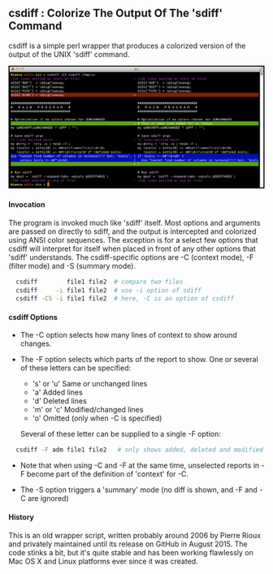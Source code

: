 
## csdiff : Colorize The Output Of The 'sdiff' Command

csdiff is a simple perl wrapper that produces a colorized version
of the output of the UNIX 'sdiff' command.

![Screenshot](https://raw.githubusercontent.com/prioux/csdiff/master/screenshots/csdiff_screenshot.png)

#### Invocation

The program is invoked much like 'sdiff' itself. Most options and
arguments are passed on directly to sdiff, and the output is 
intercepted and colorized using ANSI color sequences. The
exception is for a select few options that csdiff will interpret
for itself when placed in front of any other options that 'sdiff'
understands. The csdiff-specific options are -C (context
mode), -F (filter mode) and -S (summary mode).


```bash
  csdiff        file1 file2  # compare two files
  csdiff     -i file1 file2  # use -i option of sdiff
  csdiff -C5 -i file1 file2  # here, -C is an option of csdiff
```

#### csdiff Options

* The -C option selects how many lines of context to show around changes.

* The -F option selects which parts of the report to show. One or several
  of these letters can be specified:

  - 's' or 'u'   Same or unchanged lines
  - 'a'          Added lines
  - 'd'          Deleted lines
  - 'm' or 'c'   Modified/changed lines
  - 'o'          Omitted (only when -C is specified)

  Several of these letter can be supplied to a single -F option:

```bash
  csdiff -F adm file1 file2   # only shows added, deleted and modified lines
```

* Note that when using -C and -F at the same time, unselected reports
  in -F become part of the definition of 'context' for -C.

* The -S option triggers a 'summary' mode (no diff is shown, and -F and -C are ignored)

#### History

This is an old wrapper script, written probably around 2006 by Pierre Rioux
and privately maintained until its release on GitHub in August 2015. The
code stinks a bit, but it's quite stable and has been working flawlessly
on Mac OS X and Linux platforms ever since it was created.


